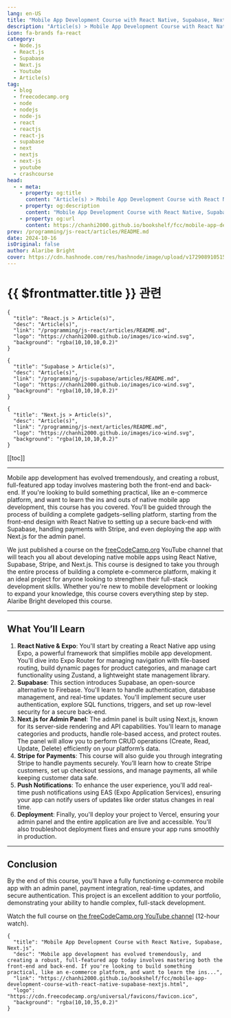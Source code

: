 ```yaml
---
lang: en-US
title: "Mobile App Development Course with React Native, Supabase, Next.js"
description: "Article(s) > Mobile App Development Course with React Native, Supabase, Next.js"
icon: fa-brands fa-react
category:
  - Node.js
  - React.js
  - Supabase
  - Next.js
  - Youtube
  - Article(s)
tag:
  - blog
  - freecodecamp.org
  - node
  - nodejs
  - node-js
  - react
  - reactjs
  - react-js
  - supabase
  - next
  - nextjs
  - next-js
  - youtube
  - crashcourse
head:
  - - meta:
    - property: og:title
      content: "Article(s) > Mobile App Development Course with React Native, Supabase, Next.js"
    - property: og:description
      content: "Mobile App Development Course with React Native, Supabase, Next.js"
    - property: og:url
      content: https://chanhi2000.github.io/bookshelf/fcc/mobile-app-development-course-with-react-native-supabase-nextjs.html
prev: /programming/js-react/articles/README.md
date: 2024-10-16
isOriginal: false
author: Alaribe Bright
cover: https://cdn.hashnode.com/res/hashnode/image/upload/v1729089105157/93e64814-1222-433c-839d-69f16fc3220b.png
---
```


# {{ $frontmatter.title }} 관련

```component VPCard
{
  "title": "React.js > Article(s)",
  "desc": "Article(s)",
  "link": "/programming/js-react/articles/README.md",
  "logo": "https://chanhi2000.github.io/images/ico-wind.svg",
  "background": "rgba(10,10,10,0.2)"
}
```

```component VPCard
{
  "title": "Supabase > Article(s)",
  "desc": "Article(s)",
  "link": "/programming/js-supabase/articles/README.md",
  "logo": "https://chanhi2000.github.io/images/ico-wind.svg",
  "background": "rgba(10,10,10,0.2)"
}
```

```component VPCard
{
  "title": "Next.js > Article(s)",
  "desc": "Article(s)",
  "link": "/programming/js-next/articles/README.md",
  "logo": "https://chanhi2000.github.io/images/ico-wind.svg",
  "background": "rgba(10,10,10,0.2)"
}
```

[[toc]]

---

<SiteInfo
  name="Mobile App Development Course with React Native, Supabase, Next.js"
  desc="Mobile app development has evolved tremendously, and creating a robust, full-featured app today involves mastering both the front-end and back-end. If you're looking to build something practical, like an e-commerce platform, and want to learn the ins..."
  url="https://freecodecamp.org/news/mobile-app-development-course-with-react-native-supabase-nextjs"
  logo="https://cdn.freecodecamp.org/universal/favicons/favicon.ico"
  preview="https://cdn.hashnode.com/res/hashnode/image/upload/v1729089105157/93e64814-1222-433c-839d-69f16fc3220b.png"/>

Mobile app development has evolved tremendously, and creating a robust, full-featured app today involves mastering both the front-end and back-end. If you're looking to build something practical, like an e-commerce platform, and want to learn the ins and outs of native mobile app development, this course has you covered. You'll be guided through the process of building a complete gadgets-selling platform, starting from the front-end design with React Native to setting up a secure back-end with Supabase, handling payments with Stripe, and even deploying the app with Next.js for the admin panel.

We just published a course on the [<VPIcon icon="fa-brands fa-free-code-camp"/>freeCodeCamp.org](http://freeCodeCamp.org) YouTube channel that will teach you all about developing native mobile apps using React Native, Supabase, Stripe, and Next.js. This course is designed to take you through the entire process of building a complete e-commerce platform, making it an ideal project for anyone looking to strengthen their full-stack development skills. Whether you're new to mobile development or looking to expand your knowledge, this course covers everything step by step. Alaribe Bright developed this course.

---

## What You’ll Learn

1. **React Native & Expo**: You'll start by creating a React Native app using Expo, a powerful framework that simplifies mobile app development. You'll dive into Expo Router for managing navigation with file-based routing, build dynamic pages for product categories, and manage cart functionality using Zustand, a lightweight state management library.
2. **Supabase**: This section introduces Supabase, an open-source alternative to Firebase. You'll learn to handle authentication, database management, and real-time updates. You'll implement secure user authentication, explore SQL functions, triggers, and set up row-level security for a secure back-end.
3. **Next.js for Admin Panel**: The admin panel is built using Next.js, known for its server-side rendering and API capabilities. You'll learn to manage categories and products, handle role-based access, and protect routes. The panel will allow you to perform CRUD operations (Create, Read, Update, Delete) efficiently on your platform’s data.
4. **Stripe for Payments**: This course will also guide you through integrating Stripe to handle payments securely. You’ll learn how to create Stripe customers, set up checkout sessions, and manage payments, all while keeping customer data safe.
5. **Push Notifications**: To enhance the user experience, you'll add real-time push notifications using EAS (Expo Application Services), ensuring your app can notify users of updates like order status changes in real time.
6. **Deployment**: Finally, you'll deploy your project to Vercel, ensuring your admin panel and the entire application are live and accessible. You'll also troubleshoot deployment fixes and ensure your app runs smoothly in production.

---

## Conclusion

By the end of this course, you'll have a fully functioning e-commerce mobile app with an admin panel, payment integration, real-time updates, and secure authentication. This project is an excellent addition to your portfolio, demonstrating your ability to handle complex, full-stack development.

Watch the full course on [<VPIcon icon="fa-brands fa-youtube"/>the freeCodeCamp.org YouTube channel](https://youtu.be/2esQdKzRUCw) (12-hour watch).

<VidStack src="youtube/2esQdKzRUCw" />

<!-- TODO: add ARTICLE CARD -->
```component VPCard
{
  "title": "Mobile App Development Course with React Native, Supabase, Next.js",
  "desc": "Mobile app development has evolved tremendously, and creating a robust, full-featured app today involves mastering both the front-end and back-end. If you're looking to build something practical, like an e-commerce platform, and want to learn the ins...",
  "link": "https://chanhi2000.github.io/bookshelf/fcc/mobile-app-development-course-with-react-native-supabase-nextjs.html",
  "logo": "https://cdn.freecodecamp.org/universal/favicons/favicon.ico",
  "background": "rgba(10,10,35,0.2)"
}
```
